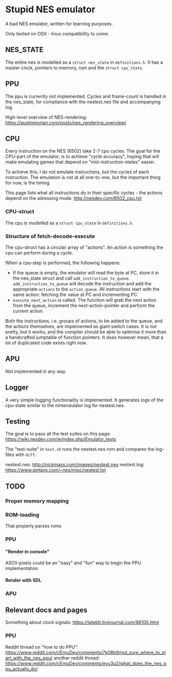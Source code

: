 # Stupid NES emulator

A bad NES emulator, written for learning purposes.

Only tested on OSX - linux compatibility to come.


## NES_STATE
The entire nes is modelled as a `struct nes_state` in `definitions.h`.
It has a master clock, pointers to memory, rom and the `struct cpu_state`.

## PPU
The ppu is currently not implemented. Cycles and frame-count is handled in the nes_state, for compliance with the nestest.nes file and accompanying log.


High-level overview of NES-rendering:
https://austinmorlan.com/posts/nes_rendering_overview/


## CPU
Every instruction on the NES (6502) take 2-7 cpu cycles.
The goal for the CPU-part of the emulator, is to achieve "cycle accuracy", hoping that will make emulating games that depend on "mid-instruction-states" easier.

To achieve this, I do not emulate instructions, but the cycles of each instruction. The emulation is not at all one-to-one, but the important thing for now, is the timing.

This page lists what all instructions do in their specific cycles - the actions depend on the adressing mode. http://nesdev.com/6502_cpu.txt

### CPU-struct
The cpu is modelled as a `struct cpu_state` in `definitions.h`.


### Structure of fetch-decode-execute
The cpu-struct has a circular array of "actions". An action is something the cpu can perform during a cycle.

When a cpu-step is performed, the following happens:

- If the queue is empty, the emulator will read the byte at PC, store it in the nes_state struct and call `add_instruction_to_queue`.
`add_instruction_to_queue` will decode the instruction and add the appropriate `actions` to the `action_queue`.
All instructions start with the same action: fetching the value at PC and incrementing PC.
- `execute_next_action` is called. The function will grab the next action from the queue, increment the next-action-pointer and perform the current action.


Both the instructions, i.e. groups of actions, to be added to the queue, and the actions themselves, are implemented as giant switch cases.
It is not pretty, but it works, and the compiler should be able to optimise it more than a handcrafted jumptable of function pointers.
It does however mean, that a lot of duplicated code exists right now.


## APU
Not implemented in any way.

## Logger
A very simple logging functionality is implemented.
It generates logs of the cpu-state similar to the nintendulator log for nestest.nes.
## Testing
The goal is to pass all the test suites on this page:
https://wiki.nesdev.com/w/index.php/Emulator_tests

The "test-suite" in `test.sh` runs the nestest.nes rom and compares the log-files with `diff`.

nestest.nes: http://nickmass.com/images/nestest.nes
nestest.log: https://www.qmtpro.com/~nes/misc/nestest.txt


## TODO
### Proper memory mapping
### ROM-loading
That properly parses roms
### PPU
#### "Render in console"
ASCII-pixels could be an "easy" and "fun" way to begin the PPU implementation
#### Render with SDL

### APU



## Relevant docs and pages
Something about clock signals: https://lateblt.livejournal.com/88105.html
### PPU
Reddit thread on "how to do PPU": https://www.reddit.com/r/EmuDev/comments/7k08b9/not_sure_where_to_start_with_the_nes_ppu/
another reddit thread: https://www.reddit.com/r/EmuDev/comments/evu3u2/what_does_the_nes_ppu_actually_do/
